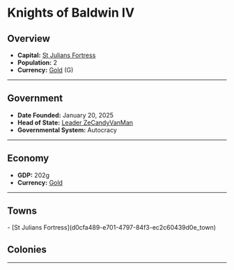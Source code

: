 <!--UNDEDITED FILE, remove this entire line if this file has been edited!-->
# <!--NAME-->Knights of Baldwin IV<!--NAME-->

## Overview

- **Capital:** <!--CAPITAL_LINK-->[St Julians Fortress](d0cfa489-e701-4797-84f3-ec2c60439d0e_town)<!--CAPITAL_LINK-->
- **Population:** <!--POPULATION-->2<!--POPULATION-->
- **Currency:** <!--CURRENCY_LINK-->[Gold](Gold_currency)<!--CURRENCY_LINK--> (<!--CURRENCY_ABV-->G<!--CURRENCY_ABV-->)

---

## Government

- **Date Founded:** <!--FOUNDED-->January 20, 2025<!--FOUNDED-->
- **Head of State:** <!--LEADER_TITLE_LINK-->[Leader ZeCandyVanMan](ZeCandyVanMan_user)<!--LEADER_TITLE_LINK-->
- **Governmental System:** <!--GOVERNMENT-->Autocracy<!--GOVERNMENT-->

---

## Economy

- **GDP:** <!--GDP-->202g<!--GDP-->
- **Currency:** <!--CURRENCY_LINK-->[Gold](Gold_currency)<!--CURRENCY_LINK-->

---

## Towns

<!--TOWNS-->- [St Julians Fortress](d0cfa489-e701-4797-84f3-ec2c60439d0e_town)<!--TOWNS-->

## Colonies

<!--COLONIES--><!--COLONIES-->

---